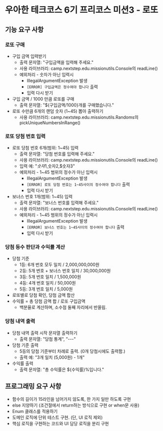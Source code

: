 # 우아한 테크코스 6기 프리코스 미션3 - 로또

## 기능 요구 사항

### 로또 구매
- 구입 금액 입력받기
  - 출력 문자열: "구입금액을 입력해 주세요."
  - 사용 라이브러리: camp.nextstep.edu.missionutils.Console의 readLine()
  - 예외처리 - 숫자가 아닌 입력시 
    - IllegalArgumentException 발생
    - `[ERROR] 구입금액은 정수여야 합니다` 출력
    - 입력 다시 받기
- 구입 금액 / 1000 만큼 로또를 구매
  - 출력 문자열: "${구입금액/1000}개를 구매했습니다."
- 로또 수만큼 6개의 랜덤 숫자 (1~45) 뽑아 출력하기
  - 사용 라이브러리: camp.nextstep.edu.missionutils.Randoms의 pickUniqueNumbersInRange()

### 로또 당첨 번호 입력
- 로또 당첨 번호 6개(범위: 1~45) 입력
  - 출력 문자열: "당첨 번호를 입력해 주세요."
  - 사용 라이브러리: camp.nextstep.edu.missionutils.Console의 readLine()
  - 입력 예: "$숫자1,$숫자2,$숫자3"
  - 예외처리 - 1~45 범위의 정수가 아닌 입력시
      - IllegalArgumentException 발생
      - `[ERROR] 로또 당첨 번호는 1~45사이의 정수여야 합니다` 출력
      - 입력 다시 받기
- 보너스 번호 1개(범위: 1~45) 입력
  - 출력 문자열: "보너스 번호를 입력해 주세요."
  - 사용 라이브러리: camp.nextstep.edu.missionutils.Console의 readLine()
  - 예외처리 - 1~45 범위의 정수가 아닌 입력시
      - IllegalArgumentException 발생
      - `[ERROR] 보너스 번호는 1~45사이의 정수여야 합니다` 출력
      - 입력 다시 받기

### 당첨 등수 판단과 수익률 계산
- 당첨 기준
  - 1등: 6개 번호 모두 일치 / 2,000,000,000원
  - 2등: 5개 번호 + 보너스 번호 일치 / 30,000,000원
  - 3등: 5개 번호 일치 / 1,500,000원
  - 4등: 4개 번호 일치 / 50,000원
  - 5등: 3개 번호 일치 / 5,000원
- 로또별로 당첨 확인, 당첨 금액 합산
- 수익률 = 총 당첨 금액 합 / 로또 구입금액
  - 백분율로 계산하며, 소수점 둘째 자리에서 반올림.

### 당첨 내역 출력
- 당첨 내역 출력 시작 문자열 출력하기
  - 출력 문자열: "당첨 통계", "---"
- 당첨 기준 출력
  - 5등의 당첨 기준부터 차례로 출력. (0개 당첨시에도 출력함.)
  - 출력 예: "3개 일치 (5,000원) - 1개"
- 수익률 출력
  - 출력 문자열: "총 수익률은 ${수익률}%입니다."

## 프로그래밍 요구 사항
- 함수의 길이가 15라인을 넘어가지 않도록, 한 가지 일만 하도록 구현
- else 지양하기 (조건절에서 return하는 방식으로 구현 or when문 사용)
- Enum 클래스를 적용하기
- 도메인 로직에 단위 테스트 구현. (단, UI 로직 제외)
- 핵심 로직을 구현하는 코드와 UI 담당 로직을 분리 구현